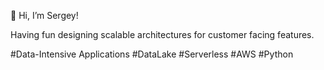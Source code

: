👋 Hi, I’m Sergey!

Having fun designing scalable architectures for customer facing features.

#Data-Intensive Applications #DataLake #Serverless #AWS #Python
<!---
Zepp333333/Zepp333333 is a ✨ special ✨ repository because its `README.md` (this file) appears on your GitHub profile.
You can click the Preview link to take a look at your changes.
--->
